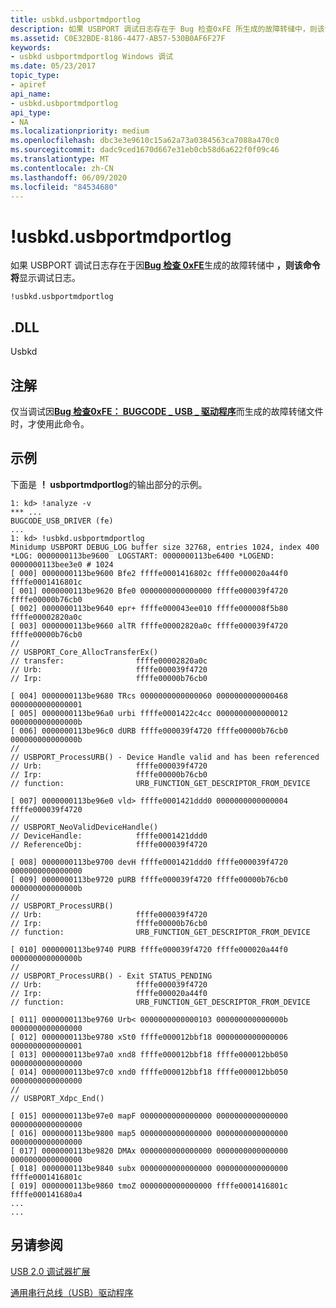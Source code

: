 ```yaml
---
title: usbkd.usbportmdportlog
description: 如果 USBPORT 调试日志存在于 Bug 检查0xFE 所生成的故障转储中，则该命令将显示调试日志。
ms.assetid: C0E32BDE-8186-4477-AB57-530B0AF6F27F
keywords:
- usbkd usbportmdportlog Windows 调试
ms.date: 05/23/2017
topic_type:
- apiref
api_name:
- usbkd.usbportmdportlog
api_type:
- NA
ms.localizationpriority: medium
ms.openlocfilehash: dbc3e3e9610c15a62a73a0384563ca7088a470c0
ms.sourcegitcommit: dadc9ced1670d667e31eb0cb58d6a622f0f09c46
ms.translationtype: MT
ms.contentlocale: zh-CN
ms.lasthandoff: 06/09/2020
ms.locfileid: "84534680"
---
```

# <a name="usbkdusbportmdportlog"></a>!usbkd.usbportmdportlog


如果 USBPORT 调试日志存在于因[**Bug 检查 0xFE**](bug-check-0xfe--bugcode-usb-driver.md)生成的故障转储中 **，则该命令将**显示调试日志。

```dbgcmd
!usbkd.usbportmdportlog
```

## <a name="span-iddllspanspan-iddllspandll"></a><span id="DLL"></span><span id="dll"></span>.DLL


Usbkd

<a name="remarks"></a>注解
-------

仅当调试因[**Bug 检查0xFE： BUGCODE \_ USB \_ 驱动程序**](bug-check-0xfe--bugcode-usb-driver.md)而生成的故障转储文件时，才使用此命令。

<a name="examples"></a>示例
--------

下面是 **！ usbportmdportlog**的输出部分的示例。

```dbgcmd
1: kd> !analyze -v
*** ...
BUGCODE_USB_DRIVER (fe) 
...
1: kd> !usbkd.usbportmdportlog
Minidump USBPORT DEBUG_LOG buffer size 32768, entries 1024, index 400
*LOG: 0000000113be9600  LOGSTART: 0000000113be6400 *LOGEND: 0000000113bee3e0 # 1024 
[ 000] 0000000113be9600 Bfe2 ffffe0001416802c ffffe000020a44f0 ffffe0001416801c 
[ 001] 0000000113be9620 Bfe0 0000000000000000 ffffe000039f4720 ffffe00000b76cb0 
[ 002] 0000000113be9640 epr+ ffffe000043ee010 ffffe000008f5b80 ffffe00002820a0c 
[ 003] 0000000113be9660 alTR ffffe00002820a0c ffffe000039f4720 ffffe00000b76cb0 
//
// USBPORT_Core_AllocTransferEx()
// transfer:                ffffe00002820a0c
// Urb:                     ffffe000039f4720
// Irp:                     ffffe00000b76cb0

[ 004] 0000000113be9680 TRcs 0000000000000060 0000000000000468 0000000000000001 
[ 005] 0000000113be96a0 urbi ffffe0001422c4cc 0000000000000012 000000000000000b 
[ 006] 0000000113be96c0 dURB ffffe000039f4720 ffffe00000b76cb0 000000000000000b 
//
// USBPORT_ProcessURB() - Device Handle valid and has been referenced
// Urb:                     ffffe000039f4720
// Irp:                     ffffe00000b76cb0
// function:                URB_FUNCTION_GET_DESCRIPTOR_FROM_DEVICE

[ 007] 0000000113be96e0 vld> ffffe0001421ddd0 0000000000000004 ffffe000039f4720 
//
// USBPORT_NeoValidDeviceHandle()
// DeviceHandle:            ffffe0001421ddd0
// ReferenceObj:            ffffe000039f4720

[ 008] 0000000113be9700 devH ffffe0001421ddd0 ffffe000039f4720 0000000000000000 
[ 009] 0000000113be9720 pURB ffffe000039f4720 ffffe00000b76cb0 000000000000000b 
//
// USBPORT_ProcessURB()
// Urb:                     ffffe000039f4720
// Irp:                     ffffe00000b76cb0
// function:                URB_FUNCTION_GET_DESCRIPTOR_FROM_DEVICE

[ 010] 0000000113be9740 PURB ffffe000039f4720 ffffe000020a44f0 000000000000000b 
//
// USBPORT_ProcessURB() - Exit STATUS_PENDING
// Urb:                     ffffe000039f4720
// Irp:                     ffffe000020a44f0
// function:                URB_FUNCTION_GET_DESCRIPTOR_FROM_DEVICE

[ 011] 0000000113be9760 Urb< 0000000000000103 000000000000000b 0000000000000000 
[ 012] 0000000113be9780 xSt0 ffffe000012bbf18 0000000000000006 0000000000000001 
[ 013] 0000000113be97a0 xnd8 ffffe000012bbf18 ffffe000012bb050 0000000000000000 
[ 014] 0000000113be97c0 xnd0 ffffe000012bbf18 ffffe000012bb050 0000000000000000 
//
// USBPORT_Xdpc_End()

[ 015] 0000000113be97e0 mapF 0000000000000000 0000000000000000 0000000000000000 
[ 016] 0000000113be9800 map5 0000000000000000 0000000000000000 0000000000000000 
[ 017] 0000000113be9820 DMAx 0000000000000000 0000000000000000 0000000000000000 
[ 018] 0000000113be9840 subx 0000000000000000 0000000000000000 ffffe0001416801c 
[ 019] 0000000113be9860 tmoZ 0000000000000000 ffffe0001416801c ffffe000141680a4 
...
...
```

## <a name="span-idsee_alsospansee-also"></a><span id="see_also"></span>另请参阅


[USB 2.0 调试器扩展](usb-2-0-extensions.md)

[通用串行总线（USB）驱动程序](https://docs.microsoft.com/windows-hardware/drivers/usbcon/)

 

 






